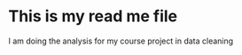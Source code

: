 This is my read me file
=========================
I am doing the analysis for my course project in data cleaning

